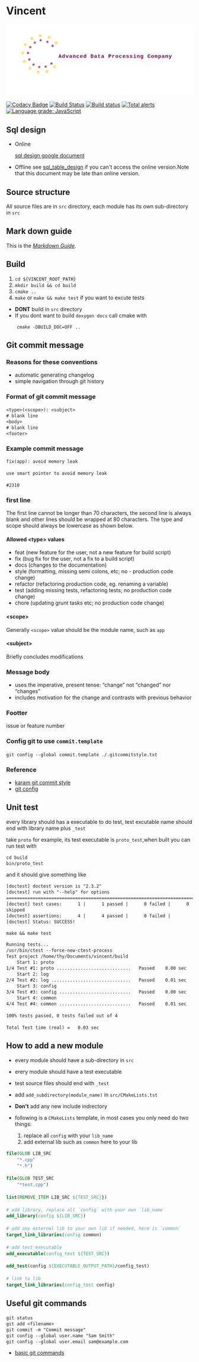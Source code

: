 # Vincent

![ ](./logo.png "logo")

[![Codacy Badge](https://api.codacy.com/project/badge/Grade/f8330fe0345f407ca619af7015d3500a)](https://app.codacy.com/app/maidamai0/vincent?utm_source=github.com&utm_medium=referral&utm_content=advanced-data-processing-company/vincent&utm_campaign=Badge_Grade_Settings)
[![Build Status](https://travis-ci.org/advanced-data-processing-company/vincent.svg?branch=master)](https://travis-ci.org/advanced-data-processing-company/vincent)
[![Build status](https://ci.appveyor.com/api/projects/status/f69xmttanl5kc00m?svg=true)](https://ci.appveyor.com/project/maidamai0/vincent)
[![Total alerts](https://img.shields.io/lgtm/alerts/g/advanced-data-processing-company/vincent.svg?logo=lgtm&logoWidth=18)](https://lgtm.com/projects/g/advanced-data-processing-company/vincent/alerts/)
[![Language grade: JavaScript](https://img.shields.io/lgtm/grade/javascript/g/advanced-data-processing-company/vincent.svg?logo=lgtm&logoWidth=18)](https://lgtm.com/projects/g/advanced-data-processing-company/vincent/context:javascript)

## Sql design

- Online

    [sql design google document](https://docs.google.com/document/d/1QlFliN9hr0bRWUpu1whWGgTl2qbUMroOrxDV7gtdL20/edit "google document for sql design")

- Offline
    see [sql_table_design](https://htmlpreview.github.io/?https://github.com/advanced-data-processing-company/vincent/blob/master/sql_table_design.html "sql_table_design.html") if you can't access the online version.Note that this document may be late than online version.

## Source structure

All source files are in `src` directory, each module has its own sub-directory in `src`

## Mark down guide 
This is the *[Markdown Guide](https://www.markdownguide.org)*.

## Build

 1. `cd ${VINCENT_ROOT_PATH}`
 2. `mkdir build && cd build`
 3. `cmake ..`
 4. `make` or `make && make test` if you want to excute tests

- **DONT** build in `src` directory
- If you dont want to build `doxygen docs` call cmake with

```shell
    cmake -DBUILD_DOC=OFF ..
```

## Git commit message

### Reasons for these conventions

- automatic generating changelog
- simple navigation through git history

### Format of git commit message

``` none
<type>(<scope>): <subject>
# blank line
<body>
# blank line
<footer>
```

### Example commit message

``` none
fix(app): avoid memory leak

use smart pointer to avoid memory leak

#2310
```

### first line

The first line cannot be longer than 70 characters, the second line is always blank and other lines should be wrapped at 80 characters. The type and scope should always be lowercase as shown below.

#### Allowed \<type> values

- feat (new feature for the user, not a new feature for build script)
- fix (bug fix for the user, not a fix to a build script)
- docs (changes to the documentation)
- style (formatting, missing semi colons, etc; no - production code change)
- refactor (refactoring production code, eg. renaming a variable)
- test (adding missing tests, refactoring tests; no production code change)
- chore (updating grunt tasks etc; no production code change)

#### \<scope>

Generally `<scope>` value should be  the module name, such as `app`

#### \<subject>

Briefly concludes modifications

### Message body

- uses the imperative, present tense: “change” not “changed” nor “changes”
- includes motivation for the change and contrasts with previous behavior

### Footter

issue or feature number

### Config git to use `commit.template`

`git config --global commit.template ./.gitcommitstyle.txt`

### Reference

- [karam git commit style](http://karma-runner.github.io/4.0/dev/git-commit-msg.html)
- [git config](https://git-scm.com/book/en/v2/Customizing-Git-Git-Configuration)

## Unit test

every library should has a executable to do test, test excutable name should end with library name plus `_test`

take `proto` for example, its test executable is `proto_test`,when built you can run test with

``` shell
cd build
bin/proto_test
```

and it should give something like

``` none
[doctest] doctest version is "2.3.2"
[doctest] run with "--help" for options
===============================================================================
[doctest] test cases:      1 |      1 passed |      0 failed |      0 skipped
[doctest] assertions:      4 |      4 passed |      0 failed |
[doctest] Status: SUCCESS!
```

`make && make test`

``` shell
Running tests...
/usr/bin/ctest --force-new-ctest-process 
Test project /home/thy/Documents/vincent/build
    Start 1: proto
1/4 Test #1: proto ............................   Passed    0.00 sec
    Start 2: log
2/4 Test #2: log ..............................   Passed    0.01 sec
    Start 3: config
3/4 Test #3: config ...........................   Passed    0.00 sec
    Start 4: common
4/4 Test #4: common ...........................   Passed    0.01 sec

100% tests passed, 0 tests failed out of 4

Total Test time (real) =   0.03 sec
```

## How to add a new module

- every module should have a sub-directory in `src`
- erery module should have a test executable
- test source files should end with `_test`
- add `add_subdirectory(module_name)` in `src/CMakeLists.tst`
- **Don't** add any new include indrectory
- following is a `CMakeLists` template, in most cases you only need do two things:

    1. replace all `config` with your `lib_name`
    2. add external lib such as `common` here to your lib

```cmake
file(GLOB LIB_SRC
    "*.cpp"
    "*.h")

file(GLOB TEST_SRC
    "*test.cpp")

list(REMOVE_ITEM LIB_SRC ${TEST_SRC}})

# add library, replace all `config` with your own `lib_name`
add_library(config ${LIB_SRC})

# add any external lib to your own lib if needed, here is `common`
target_link_libraries(config common)

# add test executable
add_executable(config_test ${TEST_SRC})

add_test(config ${EXECUTABLE_OUTPUT_PATH}/config_test)

# link to lib
target_link_libraries(config_test config)
```
## Useful git commands
``` shell
git status
git add <filename>
git commit -m "Commit message"
git config --global user.name "Sam Smith"
git config --global user.email sam@example.com
```
- [basic git commands](https://confluence.atlassian.com/bitbucketserver/basic-git-commands-776639767.html)
